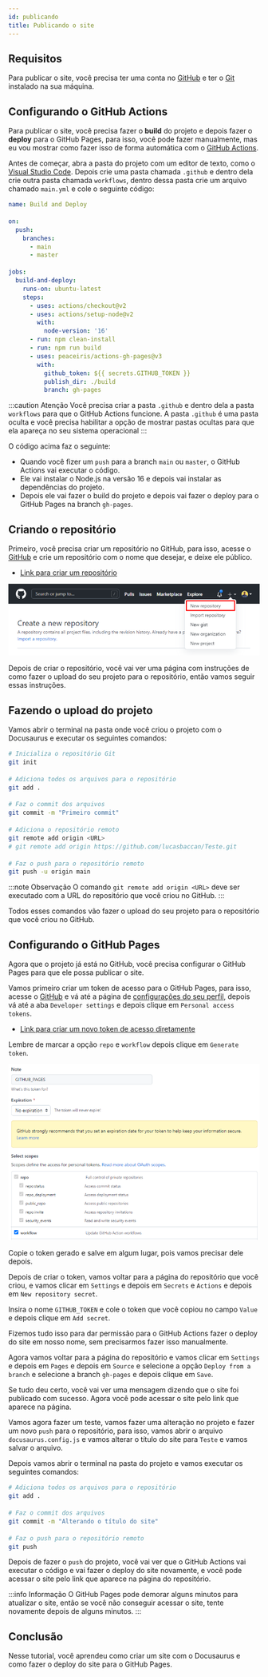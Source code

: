 ```yaml
---
id: publicando
title: Publicando o site
---
```


## Requisitos

Para publicar o site, você precisa ter uma conta no [GitHub](https://github.com) e ter o [Git](https://git-scm.com) instalado na sua máquina.

## Configurando o GitHub Actions

Para publicar o site, você precisa fazer o **build** do projeto e depois fazer o **deploy** para o GitHub Pages, para isso, você pode fazer manualmente, mas eu vou mostrar como fazer isso de forma automática com o [GitHub Actions](https://docs.github.com/pt/actions).

Antes de começar, abra a pasta do projeto com um editor de texto, como o [Visual Studio Code](https://code.visualstudio.com). Depois crie uma pasta chamada `.github` e dentro dela crie outra pasta chamada `workflows`, dentro dessa pasta crie um arquivo chamado `main.yml` e cole o seguinte código:

```yml title=".github/workflows/main.yml"
name: Build and Deploy

on:
  push:
    branches:
      - main
      - master

jobs:
  build-and-deploy:
    runs-on: ubuntu-latest
    steps:
      - uses: actions/checkout@v2
      - uses: actions/setup-node@v2
        with:
          node-version: '16'
      - run: npm clean-install
      - run: npm run build
      - uses: peaceiris/actions-gh-pages@v3
        with:
          github_token: ${{ secrets.GITHUB_TOKEN }}
          publish_dir: ./build
          branch: gh-pages
```

:::caution Atenção
Você precisa criar a pasta `.github` e dentro dela a pasta `workflows` para que o GitHub Actions funcione. A pasta `.github` é uma pasta oculta e você precisa habilitar a opção de mostrar pastas ocultas para que ela apareça no seu sistema operacional
:::

O código acima faz o seguinte:

- Quando você fizer um `push` para a branch `main` ou `master`, o GitHub Actions vai executar o código.
- Ele vai instalar o Node.js na versão 16 e depois vai instalar as dependências do projeto.
- Depois ele vai fazer o build do projeto e depois vai fazer o deploy para o GitHub Pages na branch `gh-pages`.

## Criando o repositório

Primeiro, você precisa criar um repositório no GitHub, para isso, acesse o [GitHub](https://github.com) e crie um repositório com o nome que desejar, e deixe ele público.

- [Link para criar um repositório](https://github.com/new)

![Criando um repositório no GitHub](04_img_01.png)

Depois de criar o repositório, você vai ver uma página com instruções de como fazer o upload do seu projeto para o repositório, então vamos seguir essas instruções.

## Fazendo o upload do projeto

Vamos abrir o terminal na pasta onde você criou o projeto com o Docusaurus e executar os seguintes comandos:

```bash
# Inicializa o repositório Git
git init

# Adiciona todos os arquivos para o repositório
git add .

# Faz o commit dos arquivos
git commit -m "Primeiro commit"

# Adiciona o repositório remoto
git remote add origin <URL>
# git remote add origin https://github.com/lucasbaccan/Teste.git

# Faz o push para o repositório remoto
git push -u origin main
```

:::note Observação
O comando `git remote add origin <URL>` deve ser executado com a URL do repositório que você criou no GitHub.
:::

Todos esses comandos vão fazer o upload do seu projeto para o repositório que você criou no GitHub.

## Configurando o GitHub Pages

Agora que o projeto já está no GitHub, você precisa configurar o GitHub Pages para que ele possa publicar o site.

Vamos primeiro criar um token de acesso para o GitHub Pages, para isso, acesse o [GitHub](https://github.com) e vá até a página de [configurações do seu perfil](https://github.com/settings/profile), depois vá até a aba `Developer settings` e depois clique em `Personal access tokens`.

- [Link para criar um novo token de acesso diretamente](https://github.com/settings/tokens/new)

Lembre de marcar a opção `repo` e `workflow` depois clique em `Generate token`.

![Criando um novo token de acesso](04_img_02.png)

Copie o token gerado e salve em algum lugar, pois vamos precisar dele depois.

Depois de criar o token, vamos voltar para a página do repositório que você criou, e vamos clicar em `Settings` e depois em `Secrets` e `Actions` e depois em `New repository secret`.

Insira o nome `GITHUB_TOKEN` e cole o token que você copiou no campo `Value` e depois clique em `Add secret`.

Fizemos tudo isso para dar permissão para o GitHub Actions fazer o deploy do site em nosso nome, sem precisarmos fazer isso manualmente.

Agora vamos voltar para a página do repositório e vamos clicar em `Settings` e depois em `Pages` e depois em `Source` e selecione a opção `Deploy from a branch` e selecione a branch `gh-pages` e depois clique em `Save`.

Se tudo deu certo, você vai ver uma mensagem dizendo que o site foi publicado com sucesso. Agora você pode acessar o site pelo link que aparece na página.

Vamos agora fazer um teste, vamos fazer uma alteração no projeto e fazer um novo `push` para o repositório, para isso, vamos abrir o arquivo `docusaurus.config.js` e vamos alterar o título do site para `Teste` e vamos salvar o arquivo.

Depois vamos abrir o terminal na pasta do projeto e vamos executar os seguintes comandos:

```bash
# Adiciona todos os arquivos para o repositório
git add .

# Faz o commit dos arquivos
git commit -m "Alterando o título do site"

# Faz o push para o repositório remoto
git push
```

Depois de fazer o `push` do projeto, você vai ver que o GitHub Actions vai executar o código e vai fazer o deploy do site novamente, e você pode acessar o site pelo link que aparece na página do repositório.

:::info Informação
O GitHub Pages pode demorar alguns minutos para atualizar o site, então se você não conseguir acessar o site, tente novamente depois de alguns minutos.
:::

## Conclusão

Nesse tutorial, você aprendeu como criar um site com o Docusaurus e como fazer o deploy do site para o GitHub Pages.


